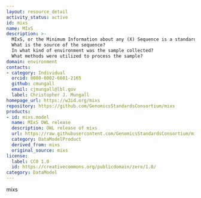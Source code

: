 ```yaml
---
layout: resource_detail
activity_status: active
id: mixs
name: MIxS
description: >-
  MIxS, or the Minimum Information about any (X) Sequence is a standard for describing the contextual information about the sampling and sequencing of any genomic sequence. The standard has Terms that describe characteristics of a sample that addresses:
  What is the source of the sequence?
  In what kind of environment was the sample collected?
  What methods were utilized to process the sample?
domain: environment
contacts:
- category: Individual
  orcid: 0000-0002-6601-2165
  github: cmungall
  email: cjmungall@lbl.gov
  label: Christopher J. Mungall
homepage_url: https://w3id.org/mixs
repository: https://github.com/GenomicsStandardsConsortium/mixs
products:
- id: mixs.model
  name: MIxS OWL release
  description: OWL release of mixs
  url: https://raw.githubusercontent.com/GenomicsStandardsConsortium/mixs/refs/heads/main/project/owl/mixs.owl.ttl
  category: DataModelProduct
  derived_from: mixs
  original_source: mixs
license:
  label: CC0 1.0
  id: https://creativecommons.org/publicdomain/zero/1.0/
category: DataModel
---
```


mixs
